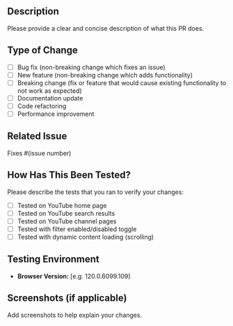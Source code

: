 ## Description

Please provide a clear and concise description of what this PR does.

## Type of Change

- [ ] Bug fix (non-breaking change which fixes an issue)
- [ ] New feature (non-breaking change which adds functionality)
- [ ] Breaking change (fix or feature that would cause existing functionality to not work as expected)
- [ ] Documentation update
- [ ] Code refactoring
- [ ] Performance improvement

## Related Issue

Fixes #(issue number)

## How Has This Been Tested?

Please describe the tests that you ran to verify your changes:

- [ ] Tested on YouTube home page
- [ ] Tested on YouTube search results
- [ ] Tested on YouTube channel pages
- [ ] Tested with filter enabled/disabled toggle
- [ ] Tested with dynamic content loading (scrolling)

## Testing Environment

- **Browser Version:** [e.g. 120.0.6099.109]

## Screenshots (if applicable)

Add screenshots to help explain your changes.

